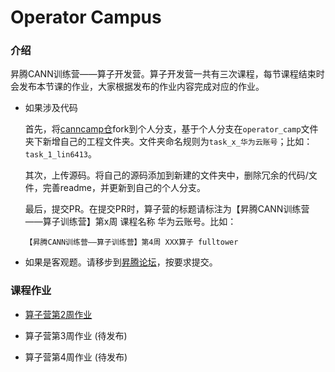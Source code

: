 # Operator Campus

### 介绍
昇腾CANN训练营——算子开发营。算子开发营一共有三次课程，每节课程结束时会发布本节课的作业，大家根据发布的作业内容完成对应的作业。
- 如果涉及代码
    
    首先，将[canncamp仓](https://gitee.com/ascend/canncamp)fork到个人分支，基于个人分支在`operator_camp`文件夹下新增自己的工程文件夹。文件夹命名规则为`task_x_华为云账号`；比如：`task_1_lin6413`。

    其次，上传源码。将自己的源码添加到新建的文件夹中，删除冗余的代码/文件，完善readme，并更新到自己的个人分支。

    最后，提交PR。在提交PR时，算子营的标题请标注为【昇腾CANN训练营——算子训练营】第x周 课程名称 华为云账号。比如：
    ```
    【昇腾CANN训练营——算子训练营】第4周 XXX算子 fulltower
    ```
    
- 如果是客观题。请移步到[昇腾论坛](https://bbs.huaweicloud.com/forum/thread-113294-1-1.html)，按要求提交。

### 课程作业

- [算子营第2周作业](https://gitee.com/ascend/canncamp/blob/master/operator_camp/1.md)

- 算子营第3周作业 (待发布)

- 算子营第4周作业 (待发布)
